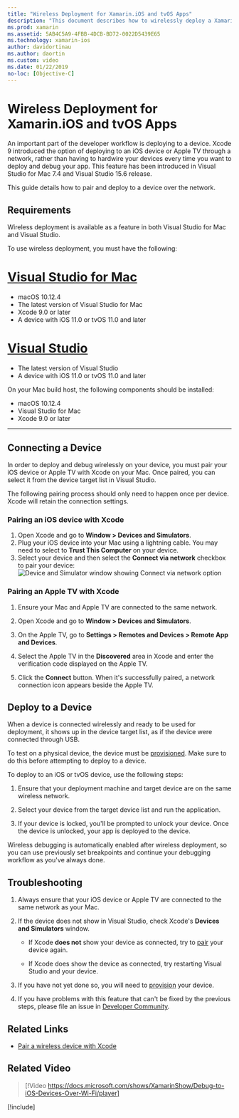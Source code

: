 ```yaml
---
title: "Wireless Deployment for Xamarin.iOS and tvOS Apps"
description: "This document describes how to wirelessly deploy a Xamarin.iOS app to an iOS device from either Visual Studio for Mac or Visual Studio 2019."
ms.prod: xamarin
ms.assetid: 5AB4C5A9-4FBB-4DCB-BD72-0022D5439E65
ms.technology: xamarin-ios
author: davidortinau
ms.author: daortin
ms.custom: video
ms.date: 01/22/2019
no-loc: [Objective-C]
---
```


# Wireless Deployment for Xamarin.iOS and tvOS Apps

An important part of the developer workflow is deploying to a device. Xcode 9 introduced the option of deploying to an iOS device or Apple TV through a network, rather than having to hardwire your devices every time you want to deploy and debug your app. This feature has been introduced in Visual Studio for Mac 7.4 and Visual Studio 15.6 release.

This guide details how to pair and deploy to a device over the network.

## Requirements

Wireless deployment is available as a feature in both Visual Studio for Mac and Visual Studio.

To use wireless deployment, you must have the following:

# [Visual Studio for Mac](#tab/macos)

- macOS 10.12.4
- The latest version of Visual Studio for Mac
- Xcode 9.0 or later
- A device with iOS 11.0 or tvOS 11.0 and later

# [Visual Studio](#tab/windows)

- The latest version of Visual Studio
- A device with iOS 11.0 or tvOS 11.0 and later

On your Mac build host, the following components should be installed:

- macOS 10.12.4
- Visual Studio for Mac
- Xcode 9.0 or later

-----

## Connecting a Device

In order to deploy and debug wirelessly on your device, you must pair your iOS device or Apple TV with Xcode on your Mac. Once paired, you can select it from the device target list in Visual Studio. 

The following pairing process should only need to happen once per device. Xcode will retain the connection settings.

<a name="pair"></a>

### Pairing an iOS device with Xcode

1. Open Xcode and go to **Window > Devices and Simulators**.
2. Plug your iOS device into your Mac using a lightning cable. You may need to select to **Trust This Computer** on your device.
3. Select your device and then select the **Connect via network** checkbox to pair your device:
    ![Device and Simulator window showing Connect via network option](wireless-deployment-images/image2.png)

### Pairing an Apple TV with Xcode

1. Ensure your Mac and Apple TV are connected to the same network.

2. Open Xcode and go to **Window > Devices and Simulators**.

3. On the Apple TV, go to **Settings > Remotes and Devices > Remote App and Devices**.

4. Select the Apple TV in the **Discovered** area in Xcode and enter the verification code displayed on the Apple TV.

5. Click the **Connect** button. When it's successfully paired, a network connection icon appears beside the Apple TV.

## Deploy to a Device

When a device is connected wirelessly and ready to be used for deployment, it shows up in the device target list, as if the device were connected through USB.

To test on a physical device, the device must be [provisioned](~/ios/get-started/installation/device-provisioning/index.md). Make sure to do this before attempting to deploy to a device. 

To deploy to an iOS or tvOS device, use the following steps:

1. Ensure that your deployment machine and target device are on the same wireless network. 

2. Select your device from the target device list and run the application.

3. If your device is locked, you'll be prompted to unlock your device. Once the device is unlocked, your app is deployed to the device.

Wireless debugging is automatically enabled after wireless deployment, so you can use previously set breakpoints and continue your debugging workflow as you've always done.

## Troubleshooting

1. Always ensure that your iOS device or Apple TV are connected to the same network as your Mac.

2. If the device does not show in Visual Studio, check Xcode's **Devices and Simulators** window. 

    - If Xcode **does not** show your device as connected, try to [pair](#pair) your device again.

    - If Xcode does show the device as connected, try restarting Visual Studio and your device.

3. If you have not yet done so, you will need to [provision](~/ios/get-started/installation/device-provisioning/index.md) your device.

4. If you have problems with this feature that can't be fixed by the previous steps, please file an issue in [Developer Community](https://developercommunity.visualstudio.com/spaces/41/index.html).

## Related Links

- [Pair a wireless device with Xcode](https://help.apple.com/xcode/mac/9.0/index.html?localePath=en.lproj#/devbc48d1bad)

## Related Video

> [!Video https://docs.microsoft.com/shows/XamarinShow/Debug-to-iOS-Devices-Over-Wi-Fi/player]

[!include[](~/essentials/includes/xamarin-show-essentials.md)]
